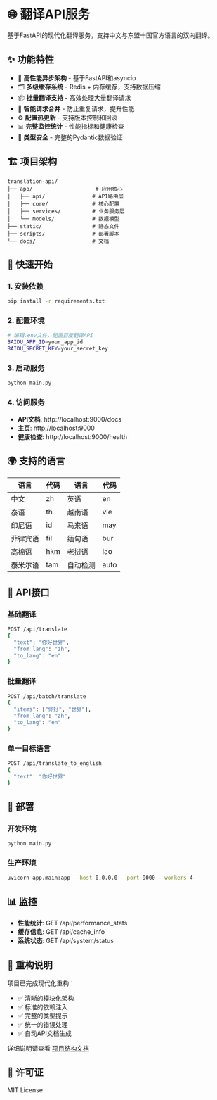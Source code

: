 # 🌐 翻译API服务

基于FastAPI的现代化翻译服务，支持中文与东盟十国官方语言的双向翻译。

## ✨ 功能特性

- 🚀 **高性能异步架构** - 基于FastAPI和asyncio
- 🗂️ **多级缓存系统** - Redis + 内存缓存，支持数据压缩
- 📦 **批量翻译支持** - 高效处理大量翻译请求
- 🔄 **智能请求合并** - 防止重复请求，提升性能
- ⚙️ **配置热更新** - 支持版本控制和回滚
- 📊 **完整监控统计** - 性能指标和健康检查
- 🎯 **类型安全** - 完整的Pydantic数据验证

## 🏗️ 项目架构

```
translation-api/
├── app/                    # 应用核心
│   ├── api/               # API路由层
│   ├── core/              # 核心配置
│   ├── services/          # 业务服务层
│   └── models/            # 数据模型
├── static/                # 静态文件
├── scripts/               # 部署脚本
└── docs/                  # 文档
```

## 🚀 快速开始

### 1. 安装依赖
```bash
pip install -r requirements.txt
```

### 2. 配置环境
```bash
# 编辑.env文件，配置百度翻译API
BAIDU_APP_ID=your_app_id
BAIDU_SECRET_KEY=your_secret_key
```

### 3. 启动服务
```bash
python main.py
```

### 4. 访问服务
- **API文档**: http://localhost:9000/docs
- **主页**: http://localhost:9000
- **健康检查**: http://localhost:9000/health

## 🌍 支持的语言

| 语言 | 代码 | 语言 | 代码 |
|------|------|------|------|
| 中文 | zh | 英语 | en |
| 泰语 | th | 越南语 | vie |
| 印尼语 | id | 马来语 | may |
| 菲律宾语 | fil | 缅甸语 | bur |
| 高棉语 | hkm | 老挝语 | lao |
| 泰米尔语 | tam | 自动检测 | auto |

## 📖 API接口

### 基础翻译
```bash
POST /api/translate
{
  "text": "你好世界",
  "from_lang": "zh",
  "to_lang": "en"
}
```

### 批量翻译
```bash
POST /api/batch/translate
{
  "items": ["你好", "世界"],
  "from_lang": "zh",
  "to_lang": "en"
}
```

### 单一目标语言
```bash
POST /api/translate_to_english
{
  "text": "你好世界"
}
```

## 🔧 部署

### 开发环境
```bash
python main.py
```

### 生产环境
```bash
uvicorn app.main:app --host 0.0.0.0 --port 9000 --workers 4
```

## 📊 监控

- **性能统计**: GET /api/performance_stats
- **缓存信息**: GET /api/cache_info
- **系统状态**: GET /api/system/status

## 🔄 重构说明

项目已完成现代化重构：
- ✅ 清晰的模块化架构
- ✅ 标准的依赖注入
- ✅ 完整的类型提示
- ✅ 统一的错误处理
- ✅ 自动API文档生成

详细说明请查看 [项目结构文档](docs/PROJECT_STRUCTURE.md)

## 📄 许可证

MIT License
